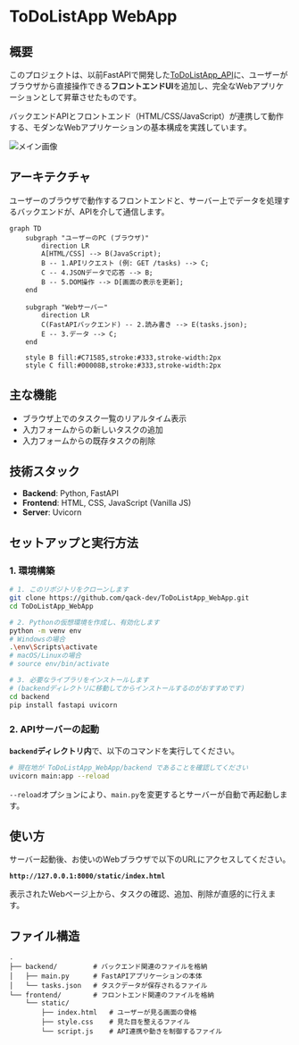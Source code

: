 
# ToDoListApp WebApp

## 概要

このプロジェクトは、以前FastAPIで開発した[ToDoListApp_API](https://github.com/qack-dev/ToDoListApp_API)に、ユーザーがブラウザから直接操作できる**フロントエンドUI**を追加し、完全なWebアプリケーションとして昇華させたものです。

バックエンドAPIとフロントエンド（HTML/CSS/JavaScript）が連携して動作する、モダンなWebアプリケーションの基本構成を実践しています。

![メイン画像](https://github.com/user-attachments/assets/14a96712-aff7-4709-8b04-927835d1ea80)

## アーキテクチャ

ユーザーのブラウザで動作するフロントエンドと、サーバー上でデータを処理するバックエンドが、APIを介して通信します。

```mermaid
graph TD
    subgraph "ユーザーのPC (ブラウザ)"
        direction LR
        A[HTML/CSS] --> B(JavaScript);
        B -- 1.APIリクエスト (例: GET /tasks) --> C;
        C -- 4.JSONデータで応答 --> B;
        B -- 5.DOM操作 --> D[画面の表示を更新];
    end

    subgraph "Webサーバー"
        direction LR
        C(FastAPIバックエンド) -- 2.読み書き --> E(tasks.json);
        E -- 3.データ --> C;
    end

    style B fill:#C71585,stroke:#333,stroke-width:2px
    style C fill:#00008B,stroke:#333,stroke-width:2px
```

## 主な機能

*   ブラウザ上でのタスク一覧のリアルタイム表示
*   入力フォームからの新しいタスクの追加
*   入力フォームからの既存タスクの削除

## 技術スタック

*   **Backend**: Python, FastAPI
*   **Frontend**: HTML, CSS, JavaScript (Vanilla JS)
*   **Server**: Uvicorn

## セットアップと実行方法

### 1. 環境構築

```bash
# 1. このリポジトリをクローンします
git clone https://github.com/qack-dev/ToDoListApp_WebApp.git
cd ToDoListApp_WebApp

# 2. Pythonの仮想環境を作成し、有効化します
python -m venv env
# Windowsの場合
.\env\Scripts\activate
# macOS/Linuxの場合
# source env/bin/activate

# 3. 必要なライブラリをインストールします
# (backendディレクトリに移動してからインストールするのがおすすめです)
cd backend
pip install fastapi uvicorn
```

### 2. APIサーバーの起動

**`backend`ディレクトリ内**で、以下のコマンドを実行してください。

```bash
# 現在地が ToDoListApp_WebApp/backend であることを確認してください
uvicorn main:app --reload
```

`--reload`オプションにより、`main.py`を変更するとサーバーが自動で再起動します。

## 使い方

サーバー起動後、お使いのWebブラウザで以下のURLにアクセスしてください。

**`http://127.0.0.1:8000/static/index.html`**

表示されたWebページ上から、タスクの確認、追加、削除が直感的に行えます。

## ファイル構造

```text
.
├── backend/         # バックエンド関連のファイルを格納
│   ├── main.py      # FastAPIアプリケーションの本体
│   └── tasks.json   # タスクデータが保存されるファイル
└── frontend/        # フロントエンド関連のファイルを格納
    └── static/
        ├── index.html   # ユーザーが見る画面の骨格
        ├── style.css    # 見た目を整えるファイル
        └── script.js    # API連携や動きを制御するファイル
```
